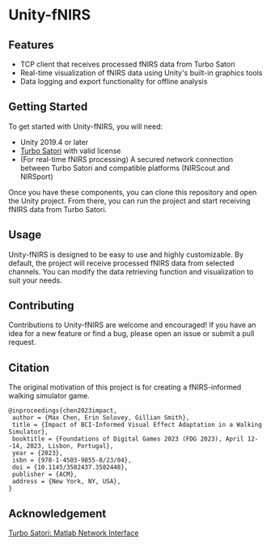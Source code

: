# Unity-fNIRS

## Features
- TCP client that receives processed fNIRS data from Turbo Satori
- Real-time visualization of fNIRS data using Unity's built-in graphics tools
- Data logging and export functionality for offline analysis

## Getting Started
To get started with Unity-fNIRS, you will need:
- Unity 2019.4 or later
- [Turbo Satori](https://nirx.net/turbosatori) with valid license 
- (For real-time fNIRS processing) A secured network connection between Turbo Satori and compatible platforms (NIRScout and NIRSport)

Once you have these components, you can clone this repository and open the Unity project. From there, you can run the project and start receiving fNIRS data from Turbo Satori.

## Usage
Unity-fNIRS is designed to be easy to use and highly customizable. By default, the project will receive processed fNIRS data from selected channels. You can modify the data retrieving function and visualization to suit your needs. 

## Contributing
Contributions to Unity-fNIRS are welcome and encouraged! If you have an idea for a new feature or find a bug, please open an issue or submit a pull request.

## Citation
The original motivation of this project is for creating a fNIRS-informed walking simulator game.

```
@inproceedings{chen2023impact,
 author = {Max Chen, Erin Solovey, Gillian Smith},
 title = {Impact of BCI-Informed Visual Effect Adaptation in a Walking Simulator},
 booktitle = {Foundations of Digital Games 2023 (FDG 2023), April 12--14, 2023, Lisbon, Portugal},
 year = {2023},
 isbn = {978-1-4503-9855-8/23/04},
 doi = {10.1145/3582437.3582448},
 publisher = {ACM},
 address = {New York, NY, USA},
}
```

## Acknowledgement
[Turbo Satori: Matlab Network Interface](https://support.brainvoyager.com/turbo-satori/getting-started/393-matlab-network-interface)
